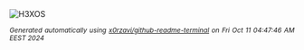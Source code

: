 <div align="justify">
<picture>
    <source media="(prefers-color-scheme: dark)" srcset="https://i.ibb.co/JtGnTVc/output-gif.gif">
    <source media="(prefers-color-scheme: light)" srcset="https://i.ibb.co/JtGnTVc/output-gif.gif">
    <img alt="H3XOS" src="https://i.ibb.co/JtGnTVc/output-gif.gif">
</picture>

<sub><i>Generated automatically using [x0rzavi/github-readme-terminal](https://github.com/x0rzavi/github-readme-terminal) on Fri Oct 11 04:47:46 AM EEST 2024</i></sub>
</div>